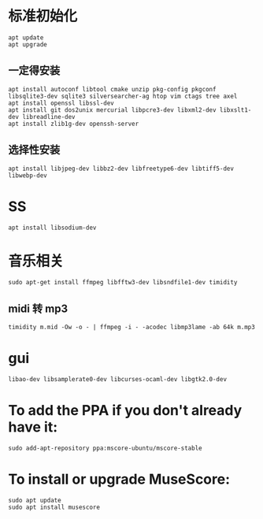# 标准初始化

```
apt update
apt upgrade
```

## 一定得安装

```
apt install autoconf libtool cmake unzip pkg-config pkgconf libsqlite3-dev sqlite3 silversearcher-ag htop vim ctags tree axel
apt install openssl libssl-dev
apt install git dos2unix mercurial libpcre3-dev libxml2-dev libxslt1-dev libreadline-dev
apt install zlib1g-dev openssh-server
```

## 选择性安装

```
apt install libjpeg-dev libbz2-dev libfreetype6-dev libtiff5-dev libwebp-dev
```

# SS

```
apt install libsodium-dev
```

# 音乐相关

```
sudo apt-get install ffmpeg libfftw3-dev libsndfile1-dev timidity
```

## midi 转 mp3

```
timidity m.mid -Ow -o - | ffmpeg -i - -acodec libmp3lame -ab 64k m.mp3
```

# gui

```
libao-dev libsamplerate0-dev libcurses-ocaml-dev libgtk2.0-dev
```


# To add the PPA if you don't already have it:

```
sudo add-apt-repository ppa:mscore-ubuntu/mscore-stable
```

# To install or upgrade MuseScore:

```
sudo apt update
sudo apt install musescore
```

